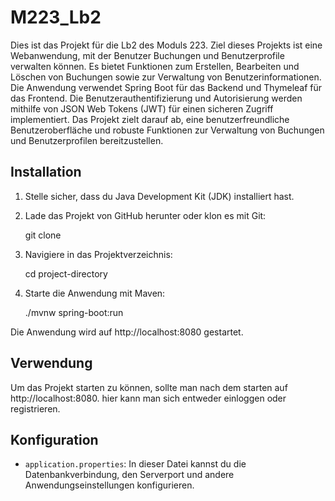 # M223_Lb2

Dies ist das Projekt für die Lb2 des Moduls 223. Ziel dieses Projekts ist eine Webanwendung, mit der Benutzer Buchungen und Benutzerprofile verwalten können. Es bietet Funktionen zum Erstellen, Bearbeiten und Löschen von Buchungen sowie zur Verwaltung von Benutzerinformationen. Die Anwendung verwendet Spring Boot für das Backend und Thymeleaf für das Frontend. Die Benutzerauthentifizierung und Autorisierung werden mithilfe von JSON Web Tokens (JWT) für einen sicheren Zugriff implementiert. Das Projekt zielt darauf ab, eine benutzerfreundliche Benutzeroberfläche und robuste Funktionen zur Verwaltung von Buchungen und Benutzerprofilen bereitzustellen.

## Installation

1. Stelle sicher, dass du Java Development Kit (JDK) installiert hast.
2. Lade das Projekt von GitHub herunter oder klon es mit Git:

   git clone <repository-url>

3. Navigiere in das Projektverzeichnis:

   cd project-directory

4. Starte die Anwendung mit Maven:

   ./mvnw spring-boot:run

Die Anwendung wird auf http://localhost:8080 gestartet.

## Verwendung

Um das Projekt starten zu können, sollte man nach dem starten auf http://localhost:8080. hier kann man sich entweder einloggen oder registrieren.

## Konfiguration

- `application.properties`: In dieser Datei kannst du die Datenbankverbindung, den Serverport und andere Anwendungseinstellungen konfigurieren.
